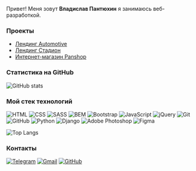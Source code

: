 Привет! Меня зовут **Владислав Пантюхин** я занимаюсь веб-разработкой.

### Проекты

- [Лендинг Automotive](https://github.com/vladpantyukhin/landing_automotive)
- [Лендинг Стадион](https://github.com/vladpantyukhin/landing_stadium)
- [Интернет-магазин Panshop](https://github.com/vladpantyukhin/panshop)

### Статистика на GitHub

![GitHub stats](https://github-readme-stats.vercel.app/api?username=vladpantyukhin&show_icons=true&hide=prs,issues,contribs&theme=dark)

### Мой стек технологий

![HTML](https://img.shields.io/badge/-HTML-333?style=for-the-badge&logo=html5)
![CSS](https://img.shields.io/badge/-CSS-333?style=for-the-badge&logo=css3&logoColor=blue)
![SASS](https://img.shields.io/badge/-SASS-333?style=for-the-badge&logo=sass)
![BEM](https://img.shields.io/badge/-BEM-333?style=for-the-badge&logo=bem&logoColor=white)
![Bootstrap](https://img.shields.io/badge/-Bootstrap-333?style=for-the-badge&logo=Bootstrap)
![JavaScript](https://img.shields.io/badge/-JavaScript-333?style=for-the-badge&logo=javascript)
![jQuery](https://img.shields.io/badge/-jQuery-333?style=for-the-badge&logo=jQuery&logoColor=blue)
![Git](https://img.shields.io/badge/-Git-333?style=for-the-badge&logo=Git)
![GitHub](https://img.shields.io/badge/-GitHub-333?style=for-the-badge&logo=GitHub)
![Python](https://img.shields.io/badge/-Python-333?style=for-the-badge&logo=Python&logoColor=yellow)
![Django](https://img.shields.io/badge/-Django-333?style=for-the-badge&logo=Django&logoColor=green)
![Adobe Photoshop](https://img.shields.io/badge/-adobe_photoshop-333?style=for-the-badge&logo=adobe&logoColor=blue)
![Figma](https://img.shields.io/badge/-Figma-333?style=for-the-badge&logo=figma)

![Top Langs](https://github-readme-stats.vercel.app/api/top-langs/?username=vladpantyukhin&layout=compact&theme=dark)

### Контакты

[![Telegram](https://img.shields.io/badge/-Telegram-333?style=for-the-badge&logo=telegram&logoColor=27A0D9)](https://t.me/vlad_pantyukhin)
[![Gmail](https://img.shields.io/badge/-Gmail-333?style=for-the-badge&logo=gmail&logoColor=red)](mailto:vlad.pantyhin10@gmail.com)
[![GitHub](https://img.shields.io/badge/-GitHub-333?style=for-the-badge&logo=GitHub&logoColor=fff)](https://github.com/vladpantyukhin)
